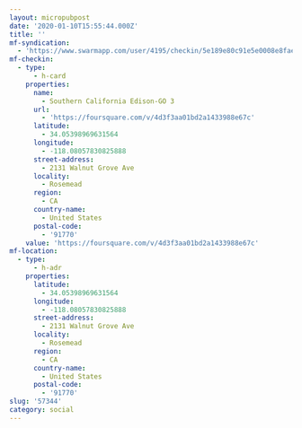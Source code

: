 ```yaml
---
layout: micropubpost
date: '2020-01-10T15:55:44.000Z'
title: ''
mf-syndication:
  - 'https://www.swarmapp.com/user/4195/checkin/5e189e80c91e5e0008e8faeb'
mf-checkin:
  - type:
      - h-card
    properties:
      name:
        - Southern California Edison-GO 3
      url:
        - 'https://foursquare.com/v/4d3f3aa01bd2a1433988e67c'
      latitude:
        - 34.05398969631564
      longitude:
        - -118.08057830825888
      street-address:
        - 2131 Walnut Grove Ave
      locality:
        - Rosemead
      region:
        - CA
      country-name:
        - United States
      postal-code:
        - '91770'
    value: 'https://foursquare.com/v/4d3f3aa01bd2a1433988e67c'
mf-location:
  - type:
      - h-adr
    properties:
      latitude:
        - 34.05398969631564
      longitude:
        - -118.08057830825888
      street-address:
        - 2131 Walnut Grove Ave
      locality:
        - Rosemead
      region:
        - CA
      country-name:
        - United States
      postal-code:
        - '91770'
slug: '57344'
category: social
---
```

